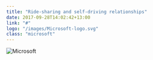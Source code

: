 ```yaml
---
title: "Ride-sharing and self-driving relationships"
date: 2017-09-28T14:02:42+13:00
link: "#"
logo: "/images/Microsoft-logo.svg"
class: "microsoft"
---
```

![Microsoft](/images/Microsoft-logo.svg)

